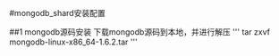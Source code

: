 #mongodb_shard安装配置

##1 mongodb源码安装
下载mongodb源码到本地，并进行解压
'''
    tar zxvf mongodb-linux-x86_64-1.6.2.tar
'''
